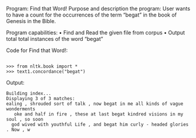 Program: Find that Word!
Purpose and description the program: User wants to have a count for the occurrences of the term “begat” in the book of Genesis in the Bible.

Program capabilities:
    • Find and Read the given file from corpus
    • Output total total instances of the word “begat”
    
Code for Find that Word!:

```

>>> from nltk.book import *
>>> text1.concordance("begat")

```

        
Output:

```
Building index...
Displaying 3 of 3 matches:
ealing , shrouded sort of talk , now begat in me all kinds of vague wonderments
   oke and half in fire , these at last begat kindred visions in my soul , so soon
  god wived with youthful Life , and begat him curly - headed glories . Now , w

```
